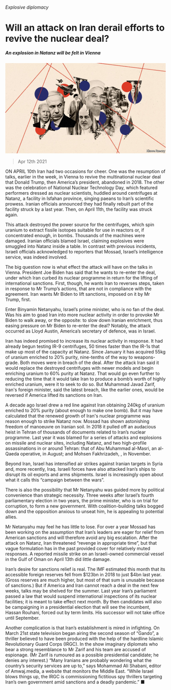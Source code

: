 ###### Explosive diplomacy

# Will an attack on Iran derail efforts to revive the nuclear deal? 

##### An explosion in Natanz will be felt in Vienna 

![image](images/20210417_mad001.jpg) 

> Apr 12th 2021 

ON APRIL 10th Iran had two occasions for cheer. One was the resumption of talks, earlier in the week, in Vienna to revive the multinational nuclear deal that Donald Trump, then America’s president, abandoned in 2018. The other was the celebration of National Nuclear Technology Day, which featured performers dressed as nuclear scientists, huddled around centrifuges at Natanz, a facility in Isfahan province, singing paeans to Iran’s scientific prowess. Iranian officials announced they had finally rebuilt part of the facility struck by a  last year. Then, on April 11th, the facility was struck again.

This attack destroyed the power source for the centrifuges, which spin uranium to extract fissile isotopes suitable for use in reactors or, if concentrated enough, in bombs. Thousands of the machines were damaged. Iranian officials blamed Israel, claiming explosives were smuggled into Natanz inside a table. In contrast with previous incidents, Israeli officials acknowledged to reporters that Mossad, Israel’s intelligence service, was indeed involved.



The big question now is what effect the attack will have on the talks in Vienna. President Joe Biden has said that he wants to re-enter the deal, under which Iran curbed its nuclear programme in return for the lifting of international sanctions. First, though, he wants Iran to reverses steps, taken in response to Mr Trump’s actions, that are not in compliance with the agreement. Iran wants Mr Biden to lift sanctions, imposed on it by Mr Trump, first.

Enter Binyamin Netanyahu, Israel’s prime minister, who is no fan of the deal. Was his aim to goad Iran into more nuclear activity in order to provoke Mr Biden to walk away, or the opposite: to slow down Iranian enrichment, thus easing pressure on Mr Biden to re-enter the deal? Notably, the attack occurred as Lloyd Austin, America’s secretary of defence, was in Israel.

Iran has indeed promised to increase its nuclear activity in response. It had already begun testing IR-9 centrifuges, 50 times faster than the IR-1s that make up most of the capacity at Natanz. Since January it has acquired 55kg of uranium enriched to 20% purity, nine-tenths of the way to weapons-grade. Both moves were in breach of the deal. After the attack Iran said it would replace the destroyed centrifuges with newer models and begin enriching uranium to 60% purity at Natanz. That would go even further to reducing the time that it would take Iran to produce a bomb’s worth of highly enriched uranium, were it to seek to do so. But Muhammad Javad Zarif, Iran's foreign minister, said the latest breach, like the earlier ones, would be reversed if America lifted its sanctions on Iran.

A decade ago Israel drew a red line against Iran obtaining 240kg of uranium enriched to 20% purity (about enough to make one bomb). But it may have calculated that the renewed growth of Iran's nuclear programme was reason enough to strike Natanz now. Mossad has shown astonishing freedom of manoeuvre on Iranian soil. In 2018 it pulled off an audacious heist in Tehran of thousands of documents related to Iran’s nuclear programme. Last year it was blamed for a series of attacks and explosions on missile and nuclear sites, including Natanz, and two high-profile assassinations in or around Tehran: that of Abu Muhammad al-Masri, an al-Qaeda operative, in August; and Mohsen Fakhrizadeh, , in November.

Beyond Iran, Israel has intensified air strikes against Iranian targets in Syria and, more recently, Iraq. Israeli forces have also attacked Iran’s ships to disrupt its oil exports and arms shipments. Israel is increasingly open about what it calls this “campaign between the wars”.

There is also the possibility that Mr Netanyahu was guided more by political convenience than strategic necessity. Three weeks after Israel’s fourth parliamentary election in two years, the prime minister, who is on trial for corruption,  to form a new government. With coalition-building talks bogged down and the opposition anxious to unseat him, he is appealing to potential allies.

Mr Netanyahu may feel he has little to lose. For over a year Mossad has been working on the assumption that Iran’s leaders are eager for relief from American sanctions and will therefore avoid any big escalation. After the attack on Natanz, Iran threatened “revenge in appropriate time”, but that vague formulation has in the past provided cover for relatively muted responses. A reported missile strike on an Israeli-owned commercial vessel in the Gulf of Oman on April 13th did little damage.

Iran’s desire for sanctions relief is real. The IMF estimated this month that its accessible foreign reserves fell from $123bn in 2018 to just $4bn last year. (Gross reserves are much higher, but most of that sum is unusable because of sanctions.) But if America and Iran cannot reach a deal in the next few weeks, talks may be shelved for the summer. Last year Iran’s parliament passed a law that would suspend international inspections of its nuclear facilities; it is meant to take effect next month. By then candidates will also be campaigning in a presidential election that will see the incumbent, Hassan Rouhani, forced out by term limits. His successor will not take office until September.

Another complication is that Iran’s establishment is mired in infighting. On March 21st state television began airing the second season of “Gando”, a thriller believed to have been produced with the help of the hardline Islamic Revolutionary Guard Corps (IRGC). In the show imaginary diplomats who bear a strong resemblance to Mr Zarif and his team are accused of espionage. (Mr Zarif is rumoured as a possible presidential candidate; he denies any interest.) “Many Iranians are probably wondering what the country’s security services are up to,” says Mohammad Ali Shabani, editor of Amwaj.media, a website that monitors the Middle East. “While Israel blows things up, the IRGC is commissioning fictitious spy thrillers targeting Iran’s own government amid sanctions and a deadly pandemic.” ■

